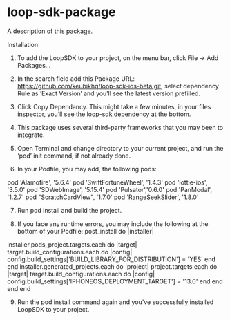 # loop-sdk-package

A description of this package.

Installation

1) To add the LoopSDK to your project, on the menu bar, click File -> Add Packages… 
2) In the search field add this Package URL: https://github.com/keubikhq/loop-sdk-ios-beta.git, select dependency Rule as ‘Exact Version’ and you’ll see the latest version prefilled. 
3) Click Copy Dependancy. This might take a few minutes, in your files inspector, you’ll see the loop-sdk dependency at the bottom. 
4) This package uses several third-party frameworks that you may been to integrate. 
5) Open Terminal and change directory to your current project, and run the ‘pod’ init command, if not already done. 

6) In your Podfile, you may add, the following pods: 


pod 'Alamofire', '5.6.4'
pod 'SwiftFortuneWheel', '1.4.3'
pod 'lottie-ios', '3.5.0'
pod 'SDWebImage', '5.15.4'
pod 'Pulsator','0.6.0'
pod 'PanModal', '1.2.7'
pod "ScratchCardView", '1.7.0'
pod 'RangeSeekSlider', '1.8.0'


7) Run pod install and build the project. 

8) If you face any runtime errors, you may include the following at the bottom of your Podfile: 
post_install do |installer|
  
  installer.pods_project.targets.each do |target|
    target.build_configurations.each do |config|
      config.build_settings['BUILD_LIBRARY_FOR_DISTRIBUTION'] = 'YES'
    end
  end
    installer.generated_projects.each do |project|
          project.targets.each do |target|
              target.build_configurations.each do |config|
                  config.build_settings['IPHONEOS_DEPLOYMENT_TARGET'] = '13.0'
               end
          end
   end
end
 
9) Run the pod install command again and you’ve successfully installed LoopSDK to your project.


